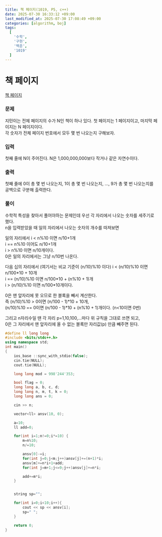 ```yaml
---
title: 책 페이지(1019, P5, c++)
date: 2025-07-30 16:33:12 +09:00
last_modified_at: 2025-07-30 17:08:49 +09:00
categories: [algorithm, boj]
tags:
  [
    '수학',
    '구현',
    '백준',                                                                                                                                                      
    '1019'
  ]
---
```

# **책 페이지**

[책 페이지](https://www.acmicpc.net/problem/1019)

### 문제 
지민이는 전체 페이지의 수가 N인 책이 하나 있다. 첫 페이지는 1 페이지이고, 마지막 페이지는 N 페이지이다.<br>
각 숫자가 전체 페이지 번호에서 모두 몇 번 나오는지 구해보자.

### 입력
첫째 줄에 N이 주어진다. N은 1,000,000,000보다 작거나 같은 자연수이다.

### 출력
첫째 줄에 0이 총 몇 번 나오는지, 1이 총 몇 번 나오는지, ..., 9가 총 몇 번 나오는지를 공백으로 구분해 출력한다.

### 풀이
수학적 특성을 찾아서 풀어야하는 문제인데 우선 각 자리에서 나오는 숫자를 세주기로 했다.<br>
n을 입력받았을 때 일의 자리에서 나오는 숫자의 개수를 따져보면

일의 자리에서
i < n%10 이면 n/10+1개<br>
i == n%10 이어도 n/10+1개<br>
i > n%10 이면 n/10개이다.<br>
0은 일의 자리에서는 그냥 n/10번 나온다.<br>

다음 십의 자리에서 (여기서는 비교 기준이 (n/10)%10 이다)
i < (n/10)%10 이면 n/100\*10 + 10개<br>
i == (n/10)%10 이면 n/100\*10 + (n%10 + 1)개<br>
i > (n/10)%10 이면 n/100*10개이다.<br>

0은 맨 앞자리에 못 오므로 한 블록을 빼서 계산한다.<br>
즉 (n/10)%10 > 0이면 (n/100 - 1)\*10 + 10개,<br>
(n/10)%10 == 0이면 (n/100 - 1)\*10 + (n%10 + 1)개이다. (n<10이면 0번)

그리고 n자리수일 땐 각 자리 p=1,10,100,…마다 위 규칙을 그대로 쓰면 되고,<br>
0은 그 자리에서 맨 앞자리에 올 수 없는 블록만 자리값(p) 만큼 빼주면 된다.



```c++
#define ll long long
#include <bits/stdc++.h>
using namespace std;
int main()
{
    ios_base ::sync_with_stdio(false);
    cin.tie(NULL);
    cout.tie(NULL);

    long long mod = 998'244'353;

    bool flag = 0;
    long long a, b, c, d;
    long long n, m, t, k = 0;
    long long ans = 0;

    cin >> n;

    vector<ll> ansv(10, 0);

    a=10;
    ll add=0;

    for(int i=1;n!=0;i*=10) {
        m=n%10;
        n/=10;

        ansv[0]-=i;
        for(int j=0;j<m;j++)ansv[j]+=(n+1)*i;
        ansv[m]+=n*i+1+add;
        for(int j=m+1;j<=9;j++)ansv[j]+=n*i;

        add+=m*i;
    }


    string sp="";

    for(int i=0;i<10;i++){
        cout << sp << ansv[i];
        sp=" ";
    }

    return 0;
}
```